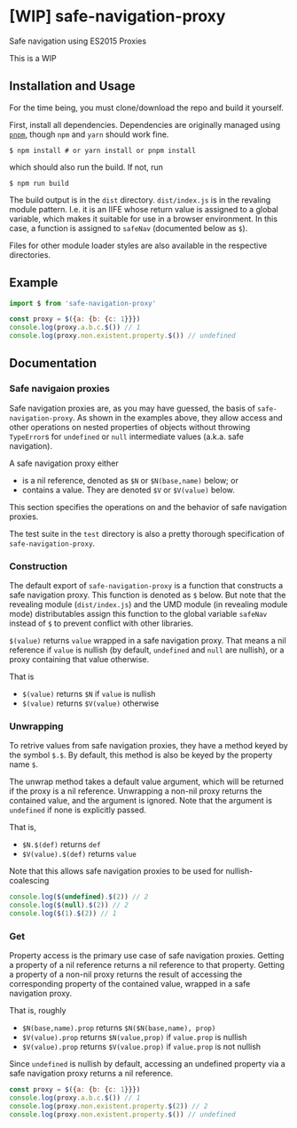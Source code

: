 # [WIP] safe-navigation-proxy

Safe navigation using ES2015 Proxies

This is a WIP

## Installation and Usage

For the time being, you must clone/download the repo and build it yourself.

First, install all dependencies. Dependencies are originally managed using [`pnpm`](https://pnpm.js.org/), though `npm` and `yarn` should work fine.
```
$ npm install # or yarn install or pnpm install
```
which should also run the build. If not, run
```
$ npm run build
```

The build output is in the `dist` directory. `dist/index.js` is in the revaling module pattern. I.e. it is an IIFE whose return value is assigned to a global variable, which makes it suitable for use in a browser environment. In this case, a function is assigned to `safeNav` (documented below as `$`).

Files for other module loader styles are also available in the respective directories.

## Example

```JavaScript
import $ from 'safe-navigation-proxy'

const proxy = $({a: {b: {c: 1}}})
console.log(proxy.a.b.c.$()) // 1
console.log(proxy.non.existent.property.$()) // undefined
```

## Documentation

### Safe navigaion proxies

Safe navigation proxies are, as you may have guessed, the basis of `safe-navigation-proxy`. As shown in the examples above, they allow access and other operations on nested properties of objects without throwing `TypeError`s for `undefined` or `null` intermediate values (a.k.a. safe navigation).

A safe navigation proxy either

- is a nil reference, denoted as `$N` or `$N(base,name)` below; or
- contains a value. They are denoted `$V` or `$V(value)` below.

This section specifies the operations on and the behavior of safe navigation proxies.

The test suite in the `test` directory is also a pretty thorough specification of `safe-navigation-proxy`.

### Construction

The default export of `safe-navigation-proxy` is a function that constructs a safe navigation proxy. This function is denoted as `$` below. But note that the revealing module (`dist/index.js`) and the UMD module (in revealing module mode) distributables assign this function to the global variable `safeNav` instead of `$` to prevent conflict with other libraries.

`$(value)` returns `value` wrapped in a safe navigation proxy. That means a nil reference if `value` is nullish (by default, `undefined` and `null` are nullish), or a proxy containing that value otherwise.

That is

- `$(value)` returns `$N` if `value` is nullish
- `$(value)` returns `$V(value)` otherwise

### Unwrapping

To retrive values from safe navigation proxies, they have a method keyed by the symbol `$.$`. By default, this method is also be keyed by the property name `$`.

The unwrap method takes a default value argument, which will be returned if the proxy is a nil reference. Unwrapping a non-nil proxy returns the contained value, and the argument is ignored. Note that the argument is `undefined` if none is explicitly passed.

That is,

- `$N.$(def)` returns `def`
- `$V(value).$(def)` returns `value`

Note that this allows safe navigation proxies to be used for nullish-coalescing

```JavaScript
console.log($(undefined).$(2)) // 2
console.log($(null).$(2)) // 2
console.log($(1).$(2)) // 1
```

### Get

Property access is the primary use case of safe navigation proxies. Getting a property of a nil reference returns a nil reference to that property. Getting a property of a non-nil proxy returns the result of accessing the corresponding property of the contained value, wrapped in a safe navigation proxy.

That is, roughly

- `$N(base,name).prop` returns `$N($N(base,name), prop)`
- `$V(value).prop` returns `$N(value,prop)` if `value.prop` is nullish
- `$V(value).prop` returns `$V(value.prop)` if `value.prop` is not nullish

Since `undefined` is nullish by default, accessing an undefined property via a safe navigation proxy returns a nil reference.

```JavaScript
const proxy = $({a: {b: {c: 1}}})
console.log(proxy.a.b.c.$()) // 1
console.log(proxy.non.existent.property.$(2)) // 2
console.log(proxy.non.existent.property.$()) // undefined
```
